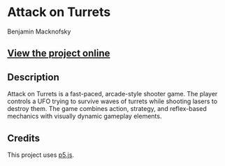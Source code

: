# Attack on Turrets
Benjamin Macknofsky

## [View the project online](https://benmsky.github.io/cart253/topics/AttackOnTurrets/)

## Description
Attack on Turrets is a fast-paced, arcade-style shooter game. The player controls a UFO trying to survive waves of turrets while shooting lasers to destroy them. The game combines action, strategy, and reflex-based mechanics with visually dynamic gameplay elements.

## Credits
This project uses [p5.js](https://p5js.org).

